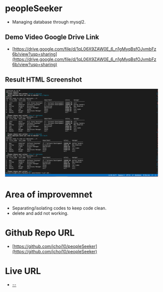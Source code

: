 # peopleSeeker
- Managing database through mysql2.


## Demo Video Google Drive Link

- [https://drive.google.com/file/d/1qL06X9ZAW0E_6_n1gMyqBsfOJvmbFz6b/view?usp=sharing](https://drive.google.com/file/d/1qL06X9ZAW0E_6_n1gMyqBsfOJvmbFz6b/view?usp=sharing)

## Result HTML Screenshot

![screenshot](./assets/Screenshot%202022-11-15%20at%2010.42.45%20PM.png)


# Area of improvemnet

- Separating/isolating codes to keep code clean.
- delete and add not working.

# Github Repo URL

- [https://github.com/jchoi10/peopleSeeker](https://github.com/jchoi10/peopleSeeker)

# Live URL

- [--](--)